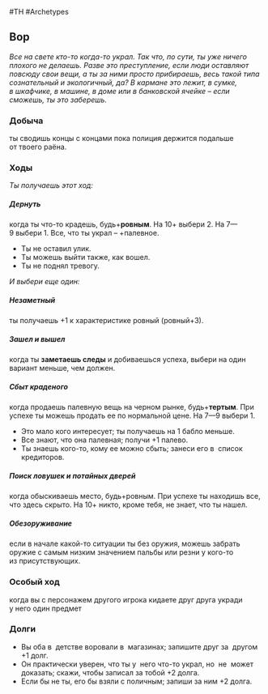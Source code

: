#TH #Archetypes 

## Вор
*Все на свете кто-то когда-то украл. Так что, по сути, ты уже ничего плохого не делаешь. Разве это преступление, если люди оставляют повсюду свои вещи, а ты за ними просто прибираешь, весь такой типа сознательный и экологичный, да? В кармане это лежит, в сумке, в шкафчике, в машине, в доме или в банковской ячейке – если сможешь, ты это заберешь.*

### Добыча
ты сводишь концы с концами пока полиция держится подальше от твоего раёна.

### Ходы
*Ты получаешь этот ход:*
##### Дернуть
когда ты что-то крадешь, будь+**ровным**. На 10+ выбери 2. На 7—9 выбери 1. Все, что ты украл – +палевное. 
- Ты не оставил улик.
- Ты можешь выйти также, как вошел.
- Ты не поднял тревогу.


*И выбери еще один:*
##### Незаметный
ты получаешь +1 к характеристике ровный (ровный+3). 

##### Зашел и вышел
когда ты **заметаешь следы** и добиваешься успеха, выбери на один вариант меньше, чем должен.

##### Сбыт краденого
когда продаешь палевную вещь на черном рынке, будь+**тертым**. При успехе ты можешь продать ее по нормальной цене. На 7—9 выбери 1. 
- Это мало кого интересует; ты получаешь на 1 бабло меньше. 
- Все знают, что она палевная; получи +1 палево. 
- Ты знаешь кого-то, кому ее можно сбыть; занеси его в  список кредиторов. 

##### Поиск ловушек и потайных дверей
когда обыскиваешь место, будь+ровным. При успехе ты находишь все, что здесь скрыто. На 10+ никто, кроме тебя, не знает, что ты нашел. 

##### Обезоруживание
если в начале какой-то ситуации ты без оружия, можешь забрать оружие с самым низким значением пальбы или резни у кого-то из присутствующих.

### Особый ход
когда вы с персонажем другого игрока кидаете друг друга укради у него один предмет

### Долги
- Вы оба в  детстве воровали в  магазинах; запишите друг за  другом +1 долг. 
- Он практически уверен, что ты у  него что-то украл, но  не  может доказать; скажи, чтобы записал за тобой +2 долга. 
- Если бы не ты, его бы взяли с поличным; запиши за ним +2 долга.